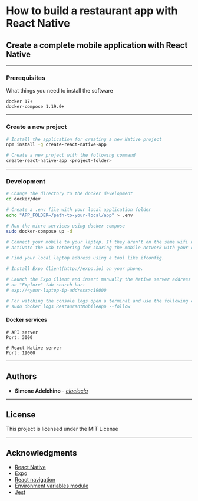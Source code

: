 # How to build a restaurant app with React Native

## Create a complete mobile application with React Native

--------------------------------------------------------------------------------

### Prerequisites

What things you need to install the software

```
docker 17+
docker-compose 1.19.0+

```

--------------------------------------------------------------------------------

### Create a new project

```bash
# Install the application for creating a new Native project
npm install -g create-react-native-app

# Create a new project with the following command
create-react-native-app <project-folder>

```

--------------------------------------------------------------------------------

### Development

```bash
# Change the directory to the docker development 
cd docker/dev

# Create a .env file with your local application folder
echo "APP_FOLDER=/path-to-your-local/app" > .env 

# Run the micro services using docker compose
sudo docker-compose up -d

# Connect your mobile to your laptop. If they aren't on the same wifi network,
# activate the usb tethering for sharing the mobile network with your computer.

# Find your local laptop address using a tool like ifconfig.

# Install Expo Client(http://expo.io) on your phone. 

# Launch the Expo Client and insert manually the Native server address
# on "Explore" tab search bar:
# exp://<your-laptop-ip-address>:19000

# For watching the console logs open a terminal and use the following command:
# sudo docker logs RestaurantMobileApp --follow

```

#### Docker services

```
# API server
Port: 3000

# React Native server
Port: 19000

```

--------------------------------------------------------------------------------

## Authors

- **Simone Adelchino** - [_claclacla_](https://twitter.com/_claclacla_)

--------------------------------------------------------------------------------

## License

This project is licensed under the MIT License

--------------------------------------------------------------------------------

## Acknowledgments

- [React Native](https://facebook.github.io/react-native)
- [Expo](https://expo.io)
- [React navigation](https://reactnavigation.org)
- [Environment variables module](https://github.com/zetachang/react-native-dotenv)
- [Jest](https://jestjs.io)